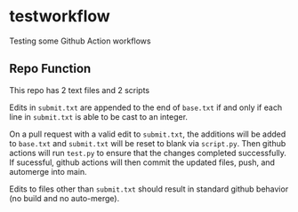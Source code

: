 # testworkflow
Testing some Github Action workflows

## Repo Function

This repo has 2 text files and 2 scripts

Edits in `submit.txt` are appended to the end of `base.txt` if and only if
each line in `submit.txt` is able to be cast to an integer.

On a pull request with a valid edit to `submit.txt`, the additions will be added to `base.txt`
and `submit.txt` will be reset to blank via `script.py`. Then github actions will run `test.py`
to ensure that the changes completed successfully. If sucessful, github actions will then
commit the updated files, push, and automerge into main.

Edits to files other than `submit.txt` should result in standard github behavior (no build
and no auto-merge).

